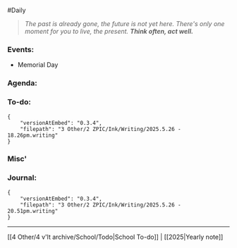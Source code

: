 #Daily
>*The past is already gone, the future is not yet here. There's only one moment for you to live, the present.*
>***Think often, act well.***
### Events:
- Memorial Day
### Agenda:

### To-do:

```handwritten-ink
{
	"versionAtEmbed": "0.3.4",
	"filepath": "3 Other/2 ZPIC/Ink/Writing/2025.5.26 - 18.26pm.writing"
}
```

### Misc'

### Journal:

```handwritten-ink
{
	"versionAtEmbed": "0.3.4",
	"filepath": "3 Other/2 ZPIC/Ink/Writing/2025.5.26 - 20.51pm.writing"
}
```


---
[[4 Other/4 v'lt archive/School/Todo|School To-do]] | [[2025|Yearly note]]